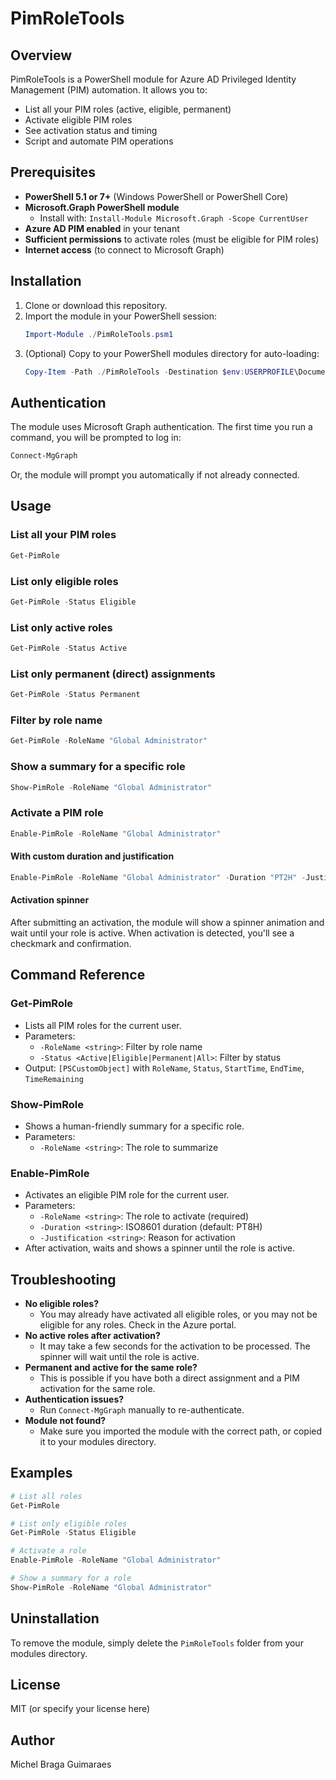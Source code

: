 # PimRoleTools

## Overview
PimRoleTools is a PowerShell module for Azure AD Privileged Identity Management (PIM) automation. It allows you to:
- List all your PIM roles (active, eligible, permanent)
- Activate eligible PIM roles
- See activation status and timing
- Script and automate PIM operations

## Prerequisites
- **PowerShell 5.1 or 7+** (Windows PowerShell or PowerShell Core)
- **Microsoft.Graph PowerShell module**
  - Install with: `Install-Module Microsoft.Graph -Scope CurrentUser`
- **Azure AD PIM enabled** in your tenant
- **Sufficient permissions** to activate roles (must be eligible for PIM roles)
- **Internet access** (to connect to Microsoft Graph)

## Installation
1. Clone or download this repository.
2. Import the module in your PowerShell session:
   ```powershell
   Import-Module ./PimRoleTools.psm1
   ```
3. (Optional) Copy to your PowerShell modules directory for auto-loading:
   ```powershell
   Copy-Item -Path ./PimRoleTools -Destination $env:USERPROFILE\Documents\WindowsPowerShell\Modules\ -Recurse
   ```

## Authentication
The module uses Microsoft Graph authentication. The first time you run a command, you will be prompted to log in:
```powershell
Connect-MgGraph
```
Or, the module will prompt you automatically if not already connected.

## Usage
### List all your PIM roles
```powershell
Get-PimRole
```

### List only eligible roles
```powershell
Get-PimRole -Status Eligible
```

### List only active roles
```powershell
Get-PimRole -Status Active
```

### List only permanent (direct) assignments
```powershell
Get-PimRole -Status Permanent
```

### Filter by role name
```powershell
Get-PimRole -RoleName "Global Administrator"
```

### Show a summary for a specific role
```powershell
Show-PimRole -RoleName "Global Administrator"
```

### Activate a PIM role
```powershell
Enable-PimRole -RoleName "Global Administrator"
```

#### With custom duration and justification
```powershell
Enable-PimRole -RoleName "Global Administrator" -Duration "PT2H" -Justification "Emergency access"
```

#### Activation spinner
After submitting an activation, the module will show a spinner animation and wait until your role is active. When activation is detected, you'll see a checkmark and confirmation.

## Command Reference
### Get-PimRole
- Lists all PIM roles for the current user.
- Parameters:
  - `-RoleName <string>`: Filter by role name
  - `-Status <Active|Eligible|Permanent|All>`: Filter by status
- Output: `[PSCustomObject]` with `RoleName`, `Status`, `StartTime`, `EndTime`, `TimeRemaining`

### Show-PimRole
- Shows a human-friendly summary for a specific role.
- Parameters:
  - `-RoleName <string>`: The role to summarize

### Enable-PimRole
- Activates an eligible PIM role for the current user.
- Parameters:
  - `-RoleName <string>`: The role to activate (required)
  - `-Duration <string>`: ISO8601 duration (default: PT8H)
  - `-Justification <string>`: Reason for activation
- After activation, waits and shows a spinner until the role is active.

## Troubleshooting
- **No eligible roles?**
  - You may already have activated all eligible roles, or you may not be eligible for any roles. Check in the Azure portal.
- **No active roles after activation?**
  - It may take a few seconds for the activation to be processed. The spinner will wait until the role is active.
- **Permanent and active for the same role?**
  - This is possible if you have both a direct assignment and a PIM activation for the same role.
- **Authentication issues?**
  - Run `Connect-MgGraph` manually to re-authenticate.
- **Module not found?**
  - Make sure you imported the module with the correct path, or copied it to your modules directory.

## Examples
```powershell
# List all roles
Get-PimRole

# List only eligible roles
Get-PimRole -Status Eligible

# Activate a role
Enable-PimRole -RoleName "Global Administrator"

# Show a summary for a role
Show-PimRole -RoleName "Global Administrator"
```

## Uninstallation
To remove the module, simply delete the `PimRoleTools` folder from your modules directory.

## License
MIT (or specify your license here)

## Author
Michel Braga Guimaraes 